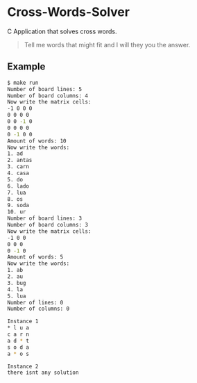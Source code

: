 # Cross-Words-Solver
C Application that solves cross words.

> Tell me words that might fit and I will they you the answer.

## Example
```sh
$ make run
Number of board lines: 5
Number of board columns: 4
Now write the matrix cells:
-1 0 0 0 
0 0 0 0
0 0 -1 0
0 0 0 0
0 -1 0 0
Amount of words: 10
Now write the words: 
1. ad
2. antas
3. carn
4. casa
5. do
6. lado
7. lua
8. os
9. soda
10. ur
Number of board lines: 3
Number of board columns: 3
Now write the matrix cells:
-1 0 0 
0 0 0
0 -1 0
Amount of words: 5
Now write the words: 
1. ab
2. au
3. bug
4. la
5. lua
Number of lines: 0
Number of columns: 0

Instance 1
* l u a 
c a r n 
a d * t 
s o d a 
a * o s 

Instance 2
there isnt any solution
```